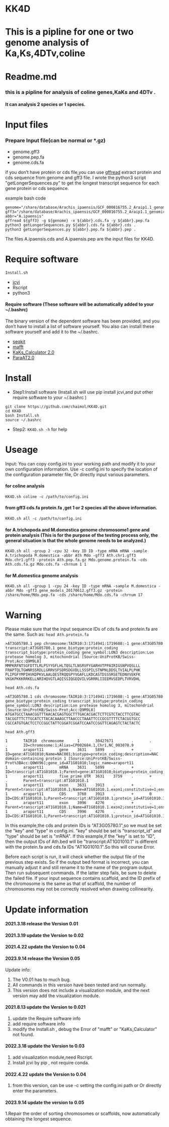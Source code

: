 # KK4D
This is a pipline for one or two genome analysis of Ka,Ks,4DTv,coline
=======
# Readme.md
### this is a pipline for analysis of coline genes,KaKs and 4DTv .
#### It can analysis 2 species or 1 species.

# Input files
###  Prepare Input file(can be normal or *.gz)
- genome.gff3 
- genome.pep.fa 
- genome.cds.fa

if you don’t have protein or cds file,you can use [gffread](https://github.com/gpertea/gffread.git) extract protein and cds sequence from genome and gff3 file.
I wrote the python3 script "getLongerSequences.py" to get the longest transcript sequence for each gene protein or cds sequence.

example bash code
```
genome="/share/database/Arachis_ipaensis/GCF_000816755.2_Araip1.1_genomic.fa"
gff3="/share/database/Arachis_ipaensis/GCF_000816755.2_Araip1.1_genomic.gff"
abbr="A.ipaensis"
gffread ${gff3} -g ${genome} -x ${abbr}.cds.fa -y ${abbr}.pep.fa
python3 getLongerSequences.py ${abbr}.cds.fa ${abbr}.cds .
python3 getLongerSequences.py ${abbr}.pep.fa ${abbr}.pep .
```
The files A.ipaensis.cds and A.ipaensis.pep are the input files for KK4D.

# Require software

`Install.sh` 
- [jcvi](https://github.com/tanghaibao/jcvi)
- Rscript
- python3
#### Require software (These software will be automatically added to your ~/.bashrc)
The binary version of the dependent software has been provided, and you don’t have to install a list of software yourself. You also can install these software yourself and add it to the ~/.bashrc.
- [seqkit](https://github.com/shenwei356/seqkit)
- [mafft](https://mafft.cbrc.jp/alignment/software/)
- [KaKs_Calculator 2.0](https://sourceforge.net/projects/kakscalculator2/)
- [ParaAT2.0](ftp://download.big.ac.cn/bigd/tools/ParaAT2.0.tar.gz)

# Install
- Step1:Install software (Install.sh will use pip install jcvi,and put other require software to your ~/.bashrc )
```
git clone https://github.com/chaimol/KK4D.git
cd KK4D
bash Install.sh
source ~/.bashrc
```
- Step2: `KK4D.sh -h` for help

# Useage
Input:
You can copy config.ini to your working path and modify it to your own configuration information. Use -c config.ini to specify the location of the configuration parameter file,
Or directly input various parameters.

#### for coline analysis
`KK4D.sh coline -c /path/to/config.ini`

#### from gff3 cds.fa  protein.fa ,get 1 or 2 species all the above information.
`KK4D.sh all -c /path/to/config.ini`

#### for A.trichopoda and M.domestica genome chromosome1 gene and protein analysis (This is for the purpose of the testing process only, the general situation is that the whole genome needs to be analyzed.)
`KK4D.sh all -group 2 -cpu 32 -key ID ID -type mRNA mRNA -sample A.trichopoda M.domestica -abbr Ath Mdo -gff3 Ath.chr1.gff3 Mdo.chr1.gff3 -protein Ath.pep.fa.gz Mdo.genome.protein.fa -cds Ath.cds.fa.gz Mdo.cds.fa -chrnum 1 1`

#### for M.domestica genome analysis 
`KK4D.sh all -group 1 -cpu 24 -key ID -type mRNA -sample M.domestica -abbr Mdo -gff3 gene_models_20170612.gff3.gz -protein /share/home/Mdo.pep.fa -cds /share/home/Mdo.cds.fa -chrnum 17`
# Warning
Please make sure that the input sequence IDs of cds.fa and protein.fa are the same.
Such as:
`head Ath.protein.fa`
```
>AT3G05780.1 pep chromosome:TAIR10:3:1714941:1719608:-1 gene:AT3G05780 transcript:AT3G05780.1 gene_biotype:protein_coding transcript_biotype:protein_coding gene_symbol:LON3 description:Lon protease homolog 3, mitochondrial [Source:UniProtKB/Swiss-Prot;Acc:Q9M9L8]
MMPKRFNTSGFDTTLRLPSYYGFLHLTQSLTLNSRVFYGARHVTPPAIRIGSNPVQSLLL
FRAPTQLTGWNRSSRDLLGRRVSFSDRSDGVDLLSSSPILSTNPNLDDSLTVIALPLPHK
PLIPGFYMPIHVKDPKVLAALQESTRQQSPYVGAFLLKDCASTDSSSRSETEDNVVEKFK
VKGKPKKKRRKELLNRIHQVGTLAQISSIQGEQVILVGRRRLIIEEMVSEDPLTVRVDHL
```
`head Ath.cds.fa`
```
>AT3G05780.1 cds chromosome:TAIR10:3:1714941:1719608:-1 gene:AT3G05780 gene_biotype:protein_coding transcript_biotype:protein_coding gene_symbol:LON3 description:Lon protease homolog 3, mitochondrial [Source:UniProtKB/Swiss-Prot;Acc:Q9M9L8]
ATGATGCCTAAACGGTTTAACACGAGTGGCTTTGACACGACTCTTCGTCTACCTTCGTAC
TACGGTTTCTTGCATCTTACACAAAGCTTAACCCTAAATTCCCGCGTTTTCTACGGTGCC
CGCCATGTGACTCCTCCGGCTATTCGGATCGGATCCAATCCGGTTCAGAGTCTACTACTC
```
`head Ath.gff3`
```
1       TAIR10  chromosome      1       30427671        .       .       .       ID=chromosome:1;Alias=CP002684.1,Chr1,NC_003070.9
1       araport11       gene    3631    5899    .       +       .       ID=gene:AT1G01010;Name=NAC001;biotype=protein_coding;description=NAC domain-containing protein 1 [Source:UniProtKB/Swiss-Prot%3BAcc:Q0WV96];gene_id=AT1G01010;logic_name=araport11
1       araport11       mRNA    3631    5899    .       +       .       ID=transcript:AT1G01010.1;Parent=gene:AT1G01010;biotype=protein_coding;transcript_id=AT1G01010.1
1       araport11       five_prime_UTR  3631    3759    .       +       .       Parent=transcript:AT1G01010.1
1       araport11       exon    3631    3913    .       +       .       Parent=transcript:AT1G01010.1;Name=AT1G01010.1.exon1;constitutive=1;ensembl_end_phase=1;ensembl_phase=-1;exon_id=AT1G01010.1.exon1;rank=1
1       araport11       CDS     3760    3913    .       +       0       ID=CDS:AT1G01010.1;Parent=transcript:AT1G01010.1;protein_id=AT1G01010.1
1       araport11       exon    3996    4276    .       +       .       Parent=transcript:AT1G01010.1;Name=AT1G01010.1.exon2;constitutive=1;ensembl_end_phase=0;ensembl_phase=1;exon_id=AT1G01010.1.exon2;rank=2
1       araport11       CDS     3996    4276    .       +       2       ID=CDS:AT1G01010.1;Parent=transcript:AT1G01010.1;protein_id=AT1G01010.1
```
In this example,the cds and protein IDs is "AT3G05780.1",so we must be set the "key" and "type" in config.ini. "key" should be set is "transcript_id" and "type" should be set is "mRNA".
If this example,if the "key" is set to "ID", then the output IDs of Ath.bed will be "transcript:AT1G01010.1" is different with the protein.fa and cds.fa IDs "AT1G01010.1".So this will course Error.

Before each script is run, it will check whether the output file of the previous step exists. So if the output bed format is incorrect, you can manually adjust it and still rename it to the name of the program output. Then run subsequent commands. If the latter step fails, be sure to delete the failed file.
If your input sequence contains scaffold, and the ID prefix of the chromosome is the same as that of scaffold, the number of chromosomes may not be correctly resolved when drawing collinearity.

# Update information
#### 2021.3.18 release the Version 0.01
#### 2021.3.19 update the Version to 0.02
#### 2021.4.22 update the Version to 0.04
#### 2023.9.14 release the Version 0.05 
Update info:
1. The V0.01 has to much bug.
2. All commands in this version have been tested and run normally.
3. This version does not include a visualization module, and the next version may add the visualization module.
#### 2021.8.13 update the Version to 0.021
1. update the Require software info 
2. add require software info
3. modify the Install.sh , debug the Error of "mafft" or "KaKs_Calculator" not found.
#### 2022.3.18 update the Version to 0.03
1. add visualization module,need Rscript.
2. Install jcvi by pip , not require conda.
#### 2022.4.22 update the Version to 0.04
1. from this version, can be use -c setting the config.ini path or Or directly enter the parameters.
#### 2023.9.14 update the version to 0.05 
1.Repair the order of sorting chromosomes or scaffolds, now automatically obtaining the longest sequence.
